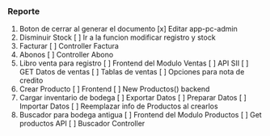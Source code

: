 ### Reporte
1) Boton de cerrar al generar el documento
    [x] Editar app-pc-admin
2) Disminuir Stock
    [ ] Ir a la funcion modificar registro y stock
3) Facturar
    [ ] Controller Factura
2) Abonos
    [ ] Controller Abono
4) Libro venta para registro
    [ ] Frontend del Modulo Ventas
    [ ] API SII
    [ ] GET Datos de ventas
    [ ] Tablas de ventas
    [ ] Opciones para nota de credito
5) Crear Producto
    [ ] Frontend 
    [ ] New Productos() backend
6) Cargar inventario de bodega
    [ ] Exportar Datos
    [ ] Preparar Datos
    [ ] Importar Datos
    [ ] Reemplazar info de Productos al crearlos
7) Buscador para bodega antigua
    [ ] Frontend del Modulo Productos
    [ ] Get productos API
    [ ] Buscador Controller

